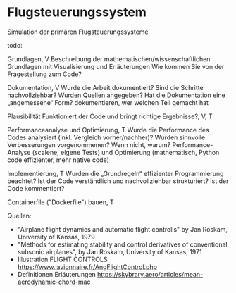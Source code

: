 # Flugsteuerungssystem
Simulation der primären Flugsteuerungssysteme

todo:

Grundlagen, V
Beschreibung der mathematischen/wissenschaftlichen Grundlagen mit Visualisierung und Erläuterungen
Wie kommen Sie von der Fragestellung zum Code?


Dokumentation, V
Wurde die Arbeit dokumentiert? Sind die Schritte nachvollziehbar? Wurden Quellen angegeben? Hat die Dokumentation eine „angemessene“ Form?
dokumentieren, wer welchen Teil gemacht hat


Plausibilität
Funktioniert der Code und bringt richtige Ergebnisse?, V, T  


Performanceanalyse und Optimierung, T
Wurde die Performance des Codes analysiert (inkl. Vergleich vorher/nachher)? Wurden sinnvolle Verbesserungen vorgenommenen? Wenn nicht, warum?
Performance-Analyse (scalene, eigene Tests) und Optimierung (mathematisch, Python code effizienter, mehr native code)


Implementierung, T
Wurden die „Grundregeln“ effizienter Programmierung beachtet? Ist der Code verständlich und
nachvollziehbar strukturiert? Ist der Code kommentiert?


Containerfile ("Dockerfile") bauen, T


Quellen:
- "Airplane flight dynamics and automatic flight controlls" by Jan Roskam, University of Kansas, 1979
- "Methods for estimating stability and control derivatives of conventional subsonic airplanes", by Jan Roskam, University of Kansas, 1971
- Illustration FLIGHT CONTROLS https://www.lavionnaire.fr/AngFlightControl.php
- Definitionen Erläuterungen https://skybrary.aero/articles/mean-aerodynamic-chord-mac
